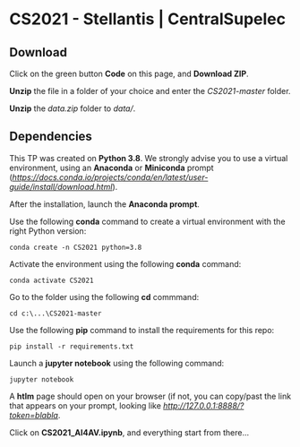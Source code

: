 # CS2021 - Stellantis | CentralSupelec

## Download

Click on the green button **Code** on this page, and **Download ZIP**.

**Unzip** the file in a folder of your choice and enter the *CS2021-master* folder.

**Unzip** the *data.zip* folder to *data/*.

## Dependencies

This TP was created on **Python 3.8**. We strongly advise you to use a virtual environment, using an **Anaconda** or **Miniconda** prompt (*https://docs.conda.io/projects/conda/en/latest/user-guide/install/download.html*).

After the installation, launch the **Anaconda prompt**.

Use the following **conda** command to create a virtual environment with the right Python version:

`conda create -n CS2021 python=3.8`

Activate the environment using the following **conda** command:

`conda activate CS2021`

Go to the folder using the following **cd** commmand:

`cd c:\...\CS2021-master`

Use the following **pip** command to install the requirements for this repo:

`pip install -r requirements.txt`

Launch a **jupyter notebook** using the following command:

`jupyter notebook`

A **htlm** page should open on your browser (if not, you can copy/past the link that appears on your prompt, looking like *http://127.0.0.1:8888/?token=blabla*.

Click on **CS2021_AI4AV.ipynb**, and everything start from there...
